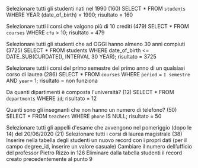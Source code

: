 Selezionare tutti gli studenti nati nel 1990 (160)
SELECT * FROM `students` WHERE YEAR (date_of_birth) = 1990;  risultato = 160


Selezionare tutti i corsi che valgono più di 10 crediti (479)
SELECT * FROM `courses` WHERE `cfu` > 10; risultato = 479


Selezionare tutti gli studenti che ad OGGI hanno almeno 30 anni compiuti (3725)
SELECT * FROM students WHERE date_of_birth <= DATE_SUB(CURDATE(), INTERVAL 30 YEAR); risultato = 3725


Selezionare tutti i corsi del primo semestre del primo anno di un qualsiasi corso di laurea (286)
SELECT * FROM `courses` WHERE `period` = `I semestre`  AND `year`= 1; risultato = non funziona


Da quanti dipartimenti è composta l'università? (12)
SELECT * FROM `departments` WHERE `id`; risultato = 12


Quanti sono gli insegnanti che non hanno un numero di telefono? (50)
SELECT * FROM `teachers` WHERE `phone` IS NULL; risultato = 50





Selezionare tutti gli appelli d'esame che avvengono nel pomeriggio (dopo le 14) del 20/06/2020 (21)
Selezionare tutti i corsi di laurea magistrale (38)
Inserire nella tabella degli studenti un nuovo record con i propri dati (per il campo degree_id, inserire un valore casuale)
Cambiare il numero dell’ufficio del professor Pietro Rizzo in 126
Eliminare dalla tabella studenti il record creato precedentemente al punto 9

